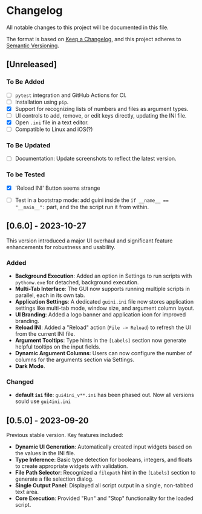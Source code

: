 # Changelog

All notable changes to this project will be documented in this file.

The format is based on [Keep a Changelog](https://keepachangelog.com/en/1.0.0/),
and this project adheres to [Semantic Versioning](https://semver.org/spec/v2.0.0.html).

## [Unreleased]

### To Be Added
* [ ] `pytest` integration and GitHub Actions for CI.
* [ ] Installation using `pip`.
* [x] Support for recognizing lists of numbers and files as argument types.
* [ ] UI controls to add, remove, or edit keys directly, updating the INI file.
* [x] Open `.ini` file in a text editor.
* [ ] Compatible to Linux and iOS(?)

### To Be Updated
* [ ] Documentation: Update screenshots to reflect the latest version.


### To be Tested

* [X] 'Reload INI' Button seems strange
* [ ] Test in a bootstrap mode: add guini inside the  `if __name__ == "__main__":` part, and the the script run it from within.


## [0.6.0] - 2023-10-27

This version introduced a major UI overhaul and significant feature enhancements for robustness and usability.

### Added
- **Background Execution**: Added an option in Settings to run scripts with `pythonw.exe` for detached, background execution.
- **Multi-Tab Interface**: The GUI now supports running multiple scripts in parallel, each in its own tab.
- **Application Settings**: A dedicated `guini.ini` file now stores application settings like multi-tab mode, window size, and argument column layout.
- **UI Branding**: Added a logo banner and application icon for improved branding.
- **Reload INI**: Added a "Reload" action (`File -> Reload`) to refresh the UI from the current INI file.
- **Argument Tooltips**: Type hints in the `[Labels]` section now generate helpful tooltips on the input fields.
- **Dynamic Argument Columns**: Users can now configure the number of columns for the arguments section via Settings.
-  **Dark Mode**.

### Changed

- **default `ini` file**: `gui4ini_v**.ini` has been phased out. Now all versions sould use  `gui4ini.ini`

## [0.5.0] - 2023-09-20

Previous stable version. Key features included:

- **Dynamic UI Generation**: Automatically created input widgets based on the values in the INI file.
- **Type Inference**: Basic type detection for booleans, integers, and floats to create appropriate widgets with validation.
- **File Path Selector**: Recognized a `filepath` hint in the `[Labels]` section to generate a file selection dialog.
- **Single Output Panel**: Displayed all script output in a single, non-tabbed text area.
- **Core Execution**: Provided "Run" and "Stop" functionality for the loaded script.